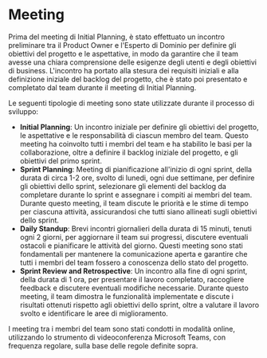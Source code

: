 # Meeting

Prima del meeting di Initial Planning, è stato effettuato un incontro preliminare tra il Product Owner e l'Esperto di Dominio per definire gli obiettivi del progetto e le aspettative, in modo da garantire che il team avesse una chiara comprensione delle esigenze degli utenti e degli obiettivi di business. L'incontro ha portato alla stesura dei requisiti iniziali e alla definizione iniziale del backlog del progetto, che è stato poi presentato e completato dal team durante il meeting di Initial Planning.

Le seguenti tipologie di meeting sono state utilizzate durante il processo di sviluppo:

- **Initial Planning**: Un incontro iniziale per definire gli obiettivi del progetto, le aspettative e le responsabilità di ciascun membro del team. Questo meeting ha coinvolto tutti i membri del team e ha stabilito le basi per la collaborazione, oltre a definire il backlog iniziale del progetto, e gli obiettivi del primo sprint.
- **Sprint Planning**: Meeting di pianificazione all'inizio di ogni sprint, della durata di circa 1-2 ore, svolto di lunedi, ogni due settimane, per definire gli obiettivi dello sprint, selezionare gli elementi del backlog da completare durante lo sprint e assegnare i compiti ai membri del team. Durante questo meeting, il team discute le priorità e le stime di tempo per ciascuna attività, assicurandosi che tutti siano allineati sugli obiettivi dello sprint.
- **Daily Standup**: Brevi incontri giornalieri della durata di 15 minuti, tenuti ogni 2 giorni, per aggiornare il team sui progressi, discutere eventuali ostacoli e pianificare le attività del giorno. Questi meeting sono stati fondamentali per mantenere la comunicazione aperta e garantire che tutti i membri del team fossero a conoscenza dello stato del progetto.
- **Sprint Review and Retrospective**: Un incontro alla fine di ogni sprint, della durata di 1 ora, per presentare il lavoro completato, raccogliere feedback e discutere eventuali modifiche necessarie. Durante questo meeting, il team dimostra le funzionalità implementate e discute i risultati ottenuti rispetto agli obiettivi dello sprint, oltre a valutare il lavoro svolto e identificare le aree di miglioramento.

I meeting tra i membri del team sono stati condotti in modalità online, utilizzando lo strumento di videoconferenza Microsoft Teams, con frequenza regolare, sulla base delle regole definite sopra.

